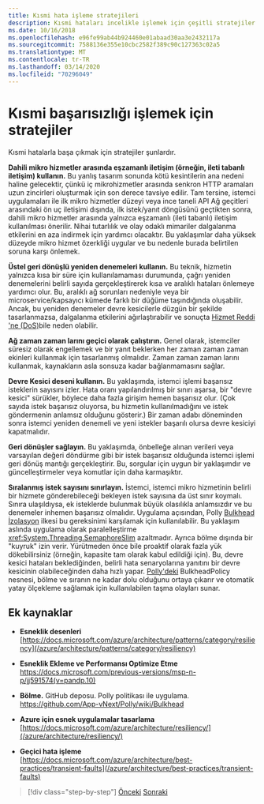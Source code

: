 ```yaml
---
title: Kısmi hata işleme stratejileri
description: Kısmi hataları incelikle işlemek için çeşitli stratejiler tanıyın.
ms.date: 10/16/2018
ms.openlocfilehash: e96fe99ab44b924460e01abaad30aa3e2432117a
ms.sourcegitcommit: 7588136e355e10cbc2582f389c90c127363c02a5
ms.translationtype: MT
ms.contentlocale: tr-TR
ms.lasthandoff: 03/14/2020
ms.locfileid: "70296049"
---
```

# <a name="strategies-to-handle-partial-failure"></a>Kısmi başarısızlığı işlemek için stratejiler

Kısmi hatalarla başa çıkmak için stratejiler şunlardır.

**Dahili mikro hizmetler arasında eşzamanlı iletişim (örneğin, ileti tabanlı iletişim) kullanın.** Bu yanlış tasarım sonunda kötü kesintilerin ana nedeni haline gelecektir, çünkü iç mikrohizmetler arasında senkron HTTP aramaları uzun zincirleri oluşturmak için son derece tavsiye edilir. Tam tersine, istemci uygulamaları ile ilk mikro hizmetler düzeyi veya ince taneli API Ağ geçitleri arasındaki ön uç iletişimi dışında, ilk istek/yanıt döngüsünü geçtikten sonra, dahili mikro hizmetler arasında yalnızca eşzamanlı (ileti tabanlı) iletişim kullanılması önerilir. Nihai tutarlılık ve olay odaklı mimariler dalgalanma etkilerini en aza indirmek için yardımcı olacaktır. Bu yaklaşımlar daha yüksek düzeyde mikro hizmet özerkliği uygular ve bu nedenle burada belirtilen soruna karşı önlemek.

**Üstel geri dönüşlü yeniden denemeleri kullanın.** Bu teknik, hizmetin yalnızca kısa bir süre için kullanılamaması durumunda, çağrı yeniden denemelerini belirli sayıda gerçekleştirerek kısa ve aralıklı hataları önlemeye yardımcı olur. Bu, aralıklı ağ sorunları nedeniyle veya bir microservice/kapsayıcı kümede farklı bir düğüme taşındığında oluşabilir. Ancak, bu yeniden denemeler devre kesicilerle düzgün bir şekilde tasarlanmazsa, dalgalanma etkilerini ağırlaştırabilir ve sonuçta [Hizmet Reddi 'ne (DoS)](https://en.wikipedia.org/wiki/Denial-of-service_attack)bile neden olabilir.

**Ağ zaman zaman larını geçici olarak çalıştırın.** Genel olarak, istemciler süresiz olarak engellemek ve bir yanıt beklerken her zaman zaman zaman ekinleri kullanmak için tasarlanmış olmalıdır. Zaman zaman zaman larını kullanmak, kaynakların asla sonsuza kadar bağlanmamasını sağlar.

**Devre Kesici deseni kullanın.** Bu yaklaşımda, istemci işlemi başarısız isteklerin sayısını izler. Hata oranı yapılandırılmış bir sınırı aşarsa, bir "devre kesici" sürükler, böylece daha fazla girişim hemen başarısız olur. (Çok sayıda istek başarısız oluyorsa, bu hizmetin kullanılmadığını ve istek göndermenin anlamsız olduğunu gösterir.) Bir zaman adabı döneminden sonra istemci yeniden denemeli ve yeni istekler başarılı olursa devre kesiciyi kapatmalıdır.

**Geri dönüşler sağlayın.** Bu yaklaşımda, önbelleğe alınan verileri veya varsayılan değeri döndürme gibi bir istek başarısız olduğunda istemci işlemi geri dönüş mantığı gerçekleştirir. Bu, sorgular için uygun bir yaklaşımdır ve güncelleştirmeler veya komutlar için daha karmaşıktır.

**Sıralanmış istek sayısını sınırlayın.** İstemci, istemci mikro hizmetinin belirli bir hizmete gönderebileceği bekleyen istek sayısına da üst sınır koymalı. Sınıra ulaşıldıysa, ek isteklerde bulunmak büyük olasılıkla anlamsızdır ve bu denemeler inhemen başarısız olmalıdır. Uygulama açısından, Polly [Bulkhead İzolasyon](https://github.com/App-vNext/Polly/wiki/Bulkhead) ilkesi bu gereksinimi karşılamak için kullanılabilir. Bu yaklaşım aslında uygulama olarak paralelleştirme <xref:System.Threading.SemaphoreSlim> azaltmadır. Ayrıca bölme dışında bir "kuyruk" izin verir. Yürütmeden önce bile proaktif olarak fazla yük dökebilirsiniz (örneğin, kapasite tam olarak kabul edildiği için). Bu, devre kesici hataları beklediğinden, belirli hata senaryolarına yanıtını bir devre kesicinin olabileceğinden daha hızlı yapar. [Polly'deki](http://www.thepollyproject.org/) BulkheadPolicy nesnesi, bölme ve sıranın ne kadar dolu olduğunu ortaya çıkarır ve otomatik yatay ölçekleme sağlamak için kullanılabilen taşma olayları sunar.

## <a name="additional-resources"></a>Ek kaynaklar

- **Esneklik desenleri**\
  [https://docs.microsoft.com/azure/architecture/patterns/category/resiliency](/azure/architecture/patterns/category/resiliency)

- **Esneklik Ekleme ve Performansı Optimize Etme**\
  <https://docs.microsoft.com/previous-versions/msp-n-p/jj591574(v=pandp.10)>

- **Bölme.** GitHub deposu. Polly politikası ile uygulama.\
  <https://github.com/App-vNext/Polly/wiki/Bulkhead>

- **Azure için esnek uygulamalar tasarlama**\
  [https://docs.microsoft.com/azure/architecture/resiliency/](/azure/architecture/resiliency/)

- **Geçici hata işleme**\
  [https://docs.microsoft.com/azure/architecture/best-practices/transient-faults](/azure/architecture/best-practices/transient-faults)

>[!div class="step-by-step"]
>[Önceki](handle-partial-failure.md)
>[Sonraki](implement-retries-exponential-backoff.md)
